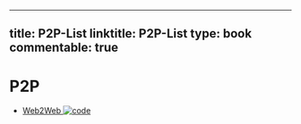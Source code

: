 
---
title: P2P-List
linktitle: P2P-List
type: book
commentable: true
---

# P2P

- [Web2Web ![code](https://ng-tech.icu/assets/code.svg)](https://github.com/elendirx/web2web)

    
